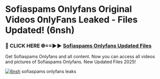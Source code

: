 # Sofiaspams Onlyfans Original Videos 0nlyFans Leaked - Files Updated! (6nsh)

<h3>🔴 CLICK HERE 🌐==►► <a href="https://tinyurl.com/3hn5wdd3" rel="nofollow">Sofiaspams Onlyfans Updated Files</a></h3>

Get Sofiaspams Onlyfans and all content. Now you can access all videos and pictures of Sofiaspams Onlyfans. New Updated Files 2025!

[![6nsh](https://i.imgur.com/4HnBqBT.gif)](https://tinyurl.com/3hn5wdd3)
sofiaspams onlyfans leaks